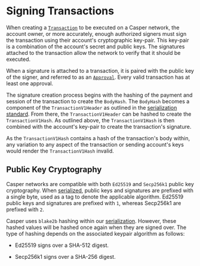 # Signing Transactions

When creating a [`Transaction`](../../concepts/glossary/T.md#transaction) to be executed on a Casper network, the account owner, or more accurately, enough authorized signers must sign the transaction using their account's cryptographic key-pair. This key-pair is a combination of the account's secret and public keys. The signatures attached to the transaction allow the network to verify that it should be executed.

When a signature is attached to a transaction, it is paired with the public key of the signer, and referred to as an [`Approval`](../../concepts/serialization-standard.md#approval).  Every valid transaction has at least one approval.

The signature creation process begins with the hashing of the payment and session of the transaction to create the `BodyHash`. The `BodyHash` becomes a component of the `TransactionV1Header` as outlined in the [serialization standard](../../concepts/serialization-standard.md). From there, the `TransactionV1Header` can be hashed to create the `TransactionV1Hash`. As outlined above, the `TransactionV1Hash` is then combined with the account's key-pair to create the transaction's signature.

As the `TransactionV1Hash` contains a hash of the transaction's body within, any variation to any aspect of the transaction or sending account's keys would render the `TransactionV1Hash` invalid.

## Public Key Cryptography

Casper networks are compatible with both `Ed25519` and `Secp256k1` public key cryptography. When [serialized](../../concepts/serialization-standard.md), public keys and signatures are prefixed with a single byte, used as a tag to denote the applicable algorithm. Ed25519 public keys and signatures are prefixed with `1`, whereas Secp256k1 are prefixed with `2`.

Casper uses `blake2b` hashing within our [serialization](../../concepts/serialization-standard.md). However, these hashed values will be hashed once again when they are signed over. The type of hashing depends on the associated keypair algorithm as follows:

* Ed25519 signs over a SHA-512 digest.

* Secp256k1 signs over a SHA-256 digest.